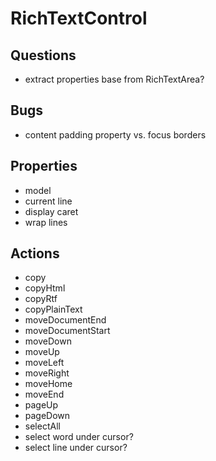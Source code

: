 # RichTextControl

## Questions

- extract properties base from RichTextArea?


## Bugs

- content padding property vs. focus borders



## Properties

- model
- current line
- display caret
- wrap lines



## Actions
- copy
- copyHtml
- copyRtf
- copyPlainText
- moveDocumentEnd
- moveDocumentStart
- moveDown
- moveUp
- moveLeft
- moveRight
- moveHome
- moveEnd
- pageUp
- pageDown
- selectAll
- select word under cursor?
- select line under cursor?

